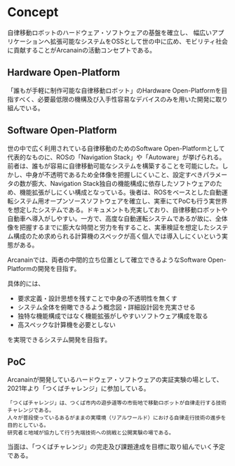 # Concept
自律移動ロボットのハードウェア・ソフトウェアの基盤を確立し、
幅広いアプリケーションへ拡張可能なシステムをOSSとして世の中に広め、モビリティ社会に貢献することがArcanainの活動コンセプトである。

## Hardware Open-Platform
「誰もが手軽に制作可能な自律移動ロボット」のHardware Open-Platformを目指すべく、必要最低限の機構及び入手性容易なデバイスのみを用いた開発に取り組んでいる。

## Software Open-Platform
<!--
「自律移動の不透明性を無くし、システム全体を俯瞰して読み取れ、独自の機能拡張性も有する」Software Open-Platformの開発を目指している。
-->
世の中で広く利用されている自律移動のためのSoftware Open-Platformとして代表的なものに、ROSの「Navigation Stack」や「Autoware」が挙げられる。前者は、誰もが容易に自律移動可能なシステムを構築することを可能にした。しかし、中身が不透明であるため全体像を把握しにくいこと、設定すべきパラメータの数が膨大、Navigation Stack独自の機能構成に依存したソフトウェアのため、機能拡張がしにくい構成となっている。後者は、ROSをベースとした自動運転システム用オープンソースソフトウェアを確立し、実車にてPoCも行う実世界を想定したシステムである。ドキュメントも充実しており、自律移動ロボットや自動車へ導入がしやすい。一方で、高度な自動運転システムであるが故に、全体像を把握するまでに膨大な時間と労力を有すること、実車検証を想定したシステム構成のため求められる計算機のスペックが高く個人では導入しにくいという実態がある。

Arcanainでは、両者の中間的立ち位置として確立できるようなSoftware Open-Platformの開発を目指す。

具体的には、

- 要求定義・設計思想を残すことで中身の不透明性を無くす
- システム全体を俯瞰できるよう概念図・詳細設計図を充実させる
- 独特な機能構成ではなく機能拡張がしやすいソフトウェア構成を取る
- 高スペックな計算機を必要としない

を実現できるシステム開発を目指す。

## PoC
Arcanainが開発しているハードウェア・ソフトウェアの実証実験の場として、2021年より「つくばチャレンジ」に参加している。

```
「つくばチャレンジ」は、つくば市内の遊歩道等の市街地で移動ロボットが自律走行する技術チャレンジである。
人々が普段使っているあるがままの実環境（リアルワールド）における自律走行技術の進歩を目的としている。
研究者と地域が協力して行う先端技術への挑戦と公開実験の場である。
```

当面は、「つくばチャレンジ」の完走及び課題達成を目標に取り組んでいく予定である。